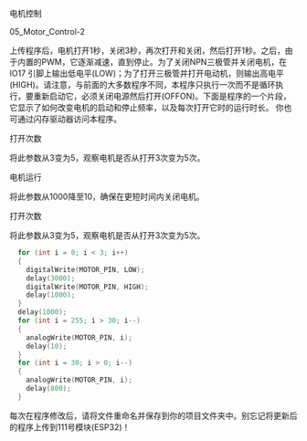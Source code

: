 电机控制

05_Motor_Control-2

上传程序后，电机打开1秒，关闭3秒，再次打开和关闭，然后打开1秒。之后，由于内置的PWM，它逐渐减速，直到停止。为了关闭NPN三极管并关闭电机，在 IO17 引脚上输出低电平(LOW)；为了打开三极管并打开电动机，则输出高电平(HIGH)。请注意，与前面的大多数程序不同，本程序只执行一次而不是循环执行，要重新启动它，必须关闭电源然后打开(OFFON)。下面是程序的一个片段，它显示了如何改变电机的启动和停止频率，以及每次打开它时的运行时长。
你也可通过闪存驱动器访问本程序。

打开次数

将此参数从3变为5，观察电机是否从打开3次变为5次。

电机运行

将此参数从1000降至10，确保在更短时间内关闭电机。

打开次数

将此参数从3变为5，观察电机是否从打开3次变为5次。

```c
  for (int i = 0; i < 3; i++)
  {
    digitalWrite(MOTOR_PIN, LOW);
    delay(3000);
    digitalWrite(MOTOR_PIN, HIGH);
    delay(1000);
  }
  delay(1000);
  for (int i = 255; i > 30; i--)
  {
    analogWrite(MOTOR_PIN, i);
    delay(10);
  }
  for (int i = 30; i > 0; i--)
  {
    analogWrite(MOTOR_PIN, i);
    delay(800);
  }
```

每次在程序修改后，请将文件重命名并保存到你的项目文件夹中。别忘记将更新后的程序上传到111号模块(ESP32)！